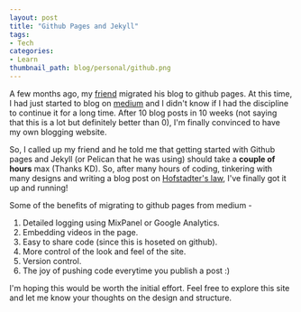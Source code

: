 ```yaml
---
layout: post
title: "Github Pages and Jekyll"
tags:
- Tech
categories:
- Learn
thumbnail_path: blog/personal/github.png
---
```


A few months ago, my [friend](http://kdheepak.com/) migrated his blog to github pages. At this time, I had just started to blog on [medium](http://medium.com/) and I didn't know if I had the discipline to continue it for a long time. After 10 blog posts in 10 weeks (not saying that this is a lot but definitely better than 0), I'm finally convinced to have my own blogging website.

So, I called up my friend and he told me that getting started with Github pages and Jekyll (or Pelican that he was using) should take a **couple of hours** max (Thanks KD). So, after many hours of coding, tinkering with many designs and writing a blog post on [Hofstadter's law](), I've finally got it up and running!

Some of the benefits of migrating to github pages from medium - 

1. Detailed logging using MixPanel or Google Analytics.
2. Embedding videos in the page.
3. Easy to share code (since this is hoseted on github).
4. More control of the look and feel of the site.
5. Version control.
6. The joy of pushing code everytime you publish a post :)


I'm hoping this would be worth the initial effort. Feel free to explore this site and let me know your thoughts on the design and structure.